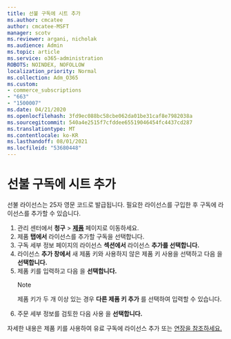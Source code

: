 ```yaml
---
title: 선불 구독에 시트 추가
ms.author: cmcatee
author: cmcatee-MSFT
manager: scotv
ms.reviewer: argani, nicholak
ms.audience: Admin
ms.topic: article
ms.service: o365-administration
ROBOTS: NOINDEX, NOFOLLOW
localization_priority: Normal
ms.collection: Adm_O365
ms.custom:
- commerce_subscriptions
- "663"
- "1500007"
ms.date: 04/21/2020
ms.openlocfilehash: 3fd9ec088bc58cbe062da01be31caf8e7982038a
ms.sourcegitcommit: 540a4e2515f7cfddee65519046454fc4437cd287
ms.translationtype: MT
ms.contentlocale: ko-KR
ms.lasthandoff: 08/01/2021
ms.locfileid: "53680448"
---
```

# <a name="add-seats-to-a-prepaid-subscription"></a>선불 구독에 시트 추가

선불 라이선스는 25자 영문 코드로 발급됩니다. 필요한 라이선스를 구입한 후 구독에 라이선스를 추가할 수 있습니다.

1. 관리 센터에서 **청구** > **[제품](https://go.microsoft.com/fwlink/p/?linkid=842054)** 페이지로 이동하세요.
2. 제품 **탭에서** 라이선스를 추가할 구독을 선택합니다.
3. 구독 세부 정보 페이지의 라이선스 **섹션에서** 라이선스 **추가를 선택합니다.**
4. 라이선스 **추가 창에서** 새 제품 키와 사용하지 않은 제품 키 사용을 선택하고 다음 을 **선택합니다.**
5. 제품 키를 입력하고 다음 을 **선택합니다.**
    > [!NOTE]
    > 제품 키가 두 개 이상 있는 경우 **다른 제품 키 추가** 를 선택하여 입력할 수 있습니다.
6. 주문 세부 정보를 검토한 다음 사용 을 **선택합니다.**

자세한 내용은 제품 키를 사용하여 유료 구독에 라이선스 추가 또는 [연장을 참조하세요.](https://docs.microsoft.com/microsoft-365/commerce/licenses/add-licenses-using-product-key)